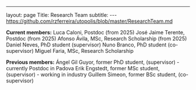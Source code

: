 ---
layout: page
Title: Research Team
subtitle:
---https://github.com/rzferreira/utopolis/blob/master/ResearchTeam.md

**Current members:**
Luca Caloni, Postdoc (from 2025)
José Jaime Terente, Postdoc (from 2025)
Afonso Ávila, MSc, Research Scholarship (from 2025)
Daniel Neves, PhD student (supervisor)
Nuno Branco, PhD student (co-supervisor)
Miguel Faria, MSc, Research Scholarship


**Previous members:**
Ángel Gil Guyor, former PhD student, (supervisor) - currently Postdoc in Padova
Erik Engstedt, former MSc student, (supervisor) - working in industry
Guillem Simeon, former BSc student, (co-supervisor)



